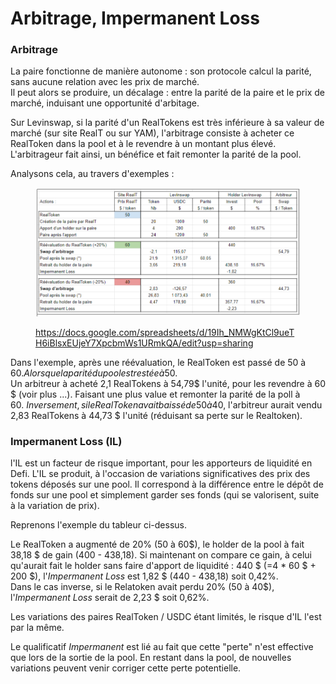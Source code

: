 # Arbitrage, Impermanent Loss

### Arbitrage

La paire fonctionne de manière autonome : son protocole calcul la parité, sans aucune relation avec les prix de marché.\
Il peut alors se produire, un décalage  : entre la parité de la paire et le prix de marché, induisant une opportunité d'arbitage.

Sur Levinswap, si la parité d'un RealTokens est très inférieure à sa valeur de marché (sur site RealT ou sur YAM), l'arbitrage consiste à acheter ce RealToken dans la pool et à le revendre à un montant plus élevé. L'arbitrageur fait ainsi, un bénéfice et fait remonter la parité de la pool.

Analysons cela, au travers d'exemples :&#x20;

<figure><img src="../../../.gitbook/assets/image (253).png" alt=""><figcaption><p><a href="https://docs.google.com/spreadsheets/d/19Ih_NMWgKtCl9ueTH6iBlsxEUjeY7XpcbmWs1URmkQA/edit?usp=sharing">https://docs.google.com/spreadsheets/d/19Ih_NMWgKtCl9ueTH6iBlsxEUjeY7XpcbmWs1URmkQA/edit?usp=sharing</a></p></figcaption></figure>

Dans l'exemple, après une réévaluation, le RealToken est passé de 50 à 60$. Alors que la parité du pool est restée à 50$.\
Un arbitreur à acheté 2,1 RealTokens à 54,79$ l'unité, pour les revendre à 60 $ (voir plus ...). Faisant une plus value et remonter la parité de la poll à 60$.\
Inversement, si le RealToken avait baissé de 50 à 40$, l'arbitreur aurait vendu 2,83 RealTokens à 44,73 $ l'unité (réduisant sa perte sur le Realtoken).

### Impermanent Loss (IL)

l'IL est un facteur de risque important, pour les apporteurs de liquidité en Defi. L'IL se produit, à l'occasion de variations significatives des prix des tokens déposés sur une pool. Il correspond à la différence entre le dépôt de fonds sur une pool et simplement garder ses fonds (qui se valorisent, suite à la variation de prix).

Reprenons l'exemple du tableur ci-dessus.

Le RealToken a augmenté de 20% (50 à 60$), le holder de la pool à fait 38,18 $ de gain (400 - 438,18). Si maintenant on compare ce gain, à celui qu'aurait fait le holder sans faire d'apport de liquidité : 440 $ (=4 \* 60 $ + 200 $), l'_Impermanent Loss_ est 1,82 $ (440 -  438,18) soit 0,42%. \
Dans le cas inverse, si le Relatoken avait perdu 20% (50 à 40$), l'_Impermanent Loss_ serait de 2,23 $ soit 0,62%.&#x20;

Les variations des paires RealToken / USDC étant limités, le risque d'IL l'est par la même.

Le qualificatif _Impermanent_ est lié au fait que cette "perte" n'est effective que lors de la sortie de la pool. En restant dans la pool, de nouvelles variations peuvent venir corriger cette perte potentielle.

